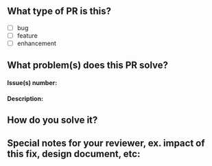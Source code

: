 <!--
Thanks for your contribution!
In order to review PR more efficiently, please add information according to the template.
-->

## What type of PR is this?
- [ ] bug
- [ ] feature
- [ ] enhancement

## What problem(s) does this PR solve?
#### Issue(s) number: 


#### Description:


## How do you solve it?


## Special notes for your reviewer, ex. impact of this fix, design document, etc:


